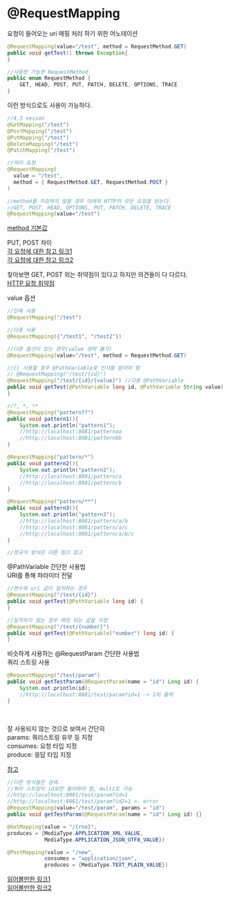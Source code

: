 # @RequestMapping

요청이 들어오는 uri 매핑 처리 하기 위한 어노테이션

```java
@RequestMapping(value="/test", method = RequestMethod.GET)
public void getTest() throws Exception{
}

//사용한 가능한 RequestMethod
public enum RequestMethod {
	GET, HEAD, POST, PUT, PATCH, DELETE, OPTIONS, TRACE
}
```

이런 방식으로도 사용이 가능하다.

```java
//4.3 vesion
@GetMapping("/test")
@PostMapping("/test")
@PutMapping("/test")
@DeleteMapping("/test")
@PatchMapping("/test")

//여러 요청
@RequestMapping(
  value = "/test",
  method = { RequestMethod.GET, RequestMethod.POST }
)

//method를 지정하지 않을 경우 아래의 HTTP의 모든 요청을 받는다.
//GET, POST, HEAD, OPTIONS, PUT, PATCH, DELETE, TRACE
@RequestMapping(value="/test")

```

[method 기본값](https://stackoverflow.com/questions/38811606/what-is-the-default-request-method-type-for-the-request-mapping)

PUT, POST 차이<br>
[각 요청에 대한 참고 링크1](https://javaplant.tistory.com/18)<br>
[각 요청에 대한 참고 링크2](https://sun-22.tistory.com/41)

찾아보면 GET, POST 외는 취약점이 있다고 하지만 의견들이 다 다르다.<br>
[HTTP 요청 취약점](https://mokpo.tistory.com/202)

value 옵션

```java
//단독 사용
@RequestMapping("/test")

//다중 사용
@RequestMapping({"/test1", "/test2"})

//다른 옵션이 있는 경우(value 생략 불가)
@RequestMapping(value="/test", method = RequestMethod.GET)

//{} 사용할 경우 @PathVariable로 인자를 받아야 함
// @RequestMapping("/test/{id}")
@RequestMapping("/test/{id}/{value}") //다중 @PathVariable
public void getTest(@PathVariable long id, @PathVariable String value) {
}

//?, *, **
@RequestMapping("pattern??")
public void pattern1(){
    System.out.println("pattern1");
    //http://localhost:8081/patternaa
    //http://localhost:8081/patternbb
}

@RequestMapping("pattern/*")
public void pattern2(){
    System.out.println("pattern2");
    //http://localhost:8081/pattern/a
    //http://localhost:8081/pattern/b
}

@RequestMapping("pattern/**")
public void pattern3(){
    System.out.println("pattern3");
    //http://localhost:8081/pattern/a/b
    //http://localhost:8081/pattern/a/c
    //http://localhost:8081/pattern/a/b/c
}

//정규식 방식은 다른 링크 참고

```

@PathVariable 간단한 사용법<br>
URI를 통해 파라미터 전달

```java
//변수와 uri 값이 일치하는 경우
@RequestMapping("/test/{id}")
public void getTest(@PathVariable long id) {
}

//일치하지 않는 경우 매칭 되는 값을 지정
@RequestMapping("/test/{number}")
public void getTest(@PathVariable("number") long id) {
}
```

비슷하게 사용하는 @RequestParam 간단한 사용법<br>
쿼리 스트링 사용

```java
@RequestMapping("/test/param")
public void getTestParam(@RequestParam(name = "id") Long id) {
    System.out.println(id);
    //http://localhost:8081/test/param?id=1 -> 1이 출력
}
```

<br>

잘 사용되지 않는 것으로 보여서 간단히<br>
params: 쿼리스트링 유무 등 지정<br>
consumes: 요청 타입 지정<br>
produce: 응답 타입 지정

[참고](https://hooongs.tistory.com/54)<br>

```java
//다른 방식들은 검색.
//쿼리 스트링이 id로만 들어와야 함, multi도 가능
//http://localhost:8081/test/param?id=1
//http://localhost:8081/test/param?id2=1 <- error
@RequestMapping(value="/test/param", params = "id")
public void getTestParam(@RequestParam(name = "id") Long id) {}

@GetMapping(value = "/{rno}",
produces = {MediaType.APPLICATION_XML_VALUE,
            MediaType.APPLICATION_JSON_UTF8_VALUE})

@PostMapping(value = "/new",
	        consumes = "application/json",
	        produces = {MediaType.TEXT_PLAIN_VALUE})
```

[읽어볼만한 링크1](https://www.baeldung.com/spring-requestmapping)<br>
[읽어볼만한 링크2](https://tecoble.techcourse.co.kr/post/2021-06-18-spring-request-mapping/)<br>
